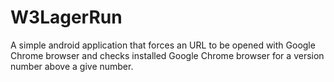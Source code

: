 # W3LagerRun
A simple android application that forces an URL to be opened with Google Chrome browser and checks installed Google Chrome browser for a version number above a give number.
